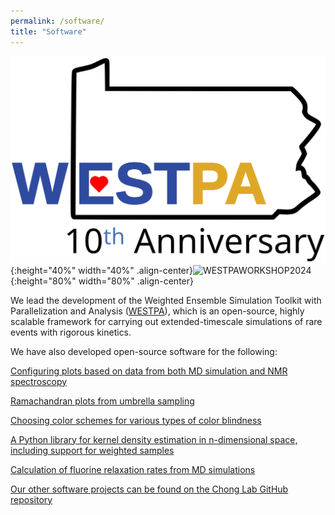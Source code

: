 ```yaml
---
permalink: /software/
title: "Software"
---
```


![WESTPA](/assets/images/westpa-10th.svg){:height="40%" width="40%" .align-center}![WESTPAWORKSHOP2024](/assets/images/2024WESTPAWorkshop.PNG){:height="80%" width="80%" .align-center}


We lead the development of the Weighted Ensemble Simulation Toolkit with Parallelization and Analysis ([WESTPA](https://github.com/westpa/westpa)), which is an open-source, highly scalable framework for carrying out extended-timescale simulations of rare events with rigorous kinetics. 



We have also developed open-source software for the following:

[Configuring plots based on data from both MD simulation and NMR spectroscopy](https://github.com/chonglab-pitt/MolDynPlot "MolDynPlot")

[Ramachandran plots from umbrella sampling](https://github.com/chonglab-pitt/Ramaplot "Ramaplot")

[Choosing color schemes for various types of color blindness](https://github.com/chonglab-pitt/misc_simulation_tools "Misc Simulation Tools")

[A Python library for kernel density estimation in n-dimensional space, including support for weighted samples](https://github.com/chonglab-pitt/kde "KDE")

[Calculation of fluorine relaxation rates from MD simulations](https://github.com/chonglab-pitt/fluorelax "fluorelax")

[Our other software projects can be found on the Chong Lab GitHub repository](https://github.com/chonglab-pitt "chonglab-pitt")
